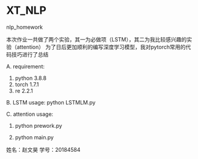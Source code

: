 # XT_NLP
nlp_homework

本次作业一共做了两个实验，其一为必做项（LSTM），其二为我比较感兴趣的实验（attention）
为了日后更加顺利的编写深度学习模型，我对pytorch常用的代码技巧进行了总结

A. requirement:

1. python 3.8.8
2. torch 1.7.1
3. re 2.2.1

B. LSTM usage:  python LSTMLM.py

C. attention usage:

1. python prework.py

2. python main.py

姓名：赵文昊
学号：20184584

